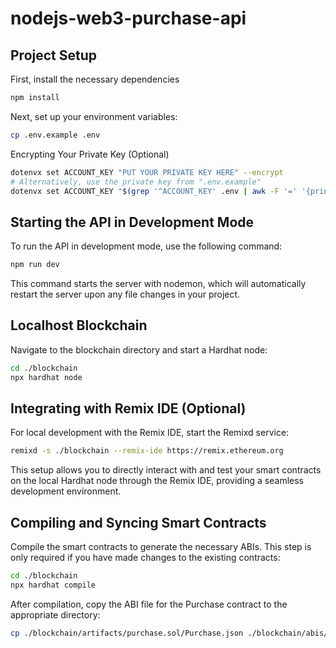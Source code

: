 # nodejs-web3-purchase-api

## Project Setup

First, install the necessary dependencies

``` bash
npm install
```

Next, set up your environment variables:

``` bash
cp .env.example .env
```

Encrypting Your Private Key (Optional)

```bash
dotenvx set ACCOUNT_KEY "PUT YOUR PRIVATE KEY HERE" --encrypt
# Alternatively, use the private key from ".env.example"
dotenvx set ACCOUNT_KEY "$(grep '^ACCOUNT_KEY' .env | awk -F '=' '{print $2}')" --encrypt
```

## Starting the API in Development Mode

To run the API in development mode, use the following command:

```bash
npm run dev
```

This command starts the server with nodemon, which will automatically restart the server upon any file changes in your project.

## Localhost Blockchain
Navigate to the blockchain directory and start a Hardhat node:

``` bash
cd ./blockchain
npx hardhat node
```

## Integrating with Remix IDE (Optional)

For local development with the Remix IDE, start the Remixd service:

``` bash
remixd -s ./blockchain --remix-ide https://remix.ethereum.org
```

This setup allows you to directly interact with and test your smart contracts on the local Hardhat node through the Remix IDE, providing a seamless development environment.

## Compiling and Syncing Smart Contracts

Compile the smart contracts to generate the necessary ABIs. This step is only required if you have made changes to the existing contracts:

``` bash
cd ./blockchain
npx hardhat compile
```

After compilation, copy the ABI file for the Purchase contract to the appropriate directory:

``` bash
cp ./blockchain/artifacts/purchase.sol/Purchase.json ./blockchain/abis/Purchase.json
```